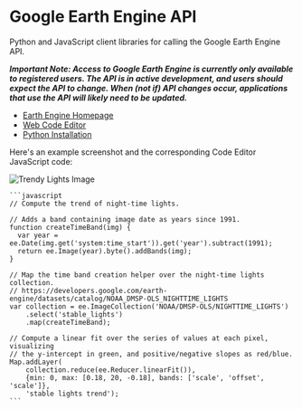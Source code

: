 Google Earth Engine API
=======================

Python and JavaScript client libraries for calling the Google Earth Engine API.

_**Important Note: Access to Google Earth Engine is currently only available to
registered users. The API is in active development, and users should expect the
API to change.  When (not if) API changes occur, applications that use the API
will likely need to be updated.**_

-   [Earth Engine Homepage](https://earthengine.google.com/)
-   [Web Code Editor](https://code.earthengine.google.com/)
-   [Python
    Installation](https://developers.google.com/earth-engine/python_install)

Here's an example screenshot and the corresponding Code Editor JavaScript code:

![Trendy Lights Image](https://raw.github.com/google/earthengine-api/master/trendy-lights.png)

    ```javascript
    // Compute the trend of night-time lights.

    // Adds a band containing image date as years since 1991.
    function createTimeBand(img) {
      var year = ee.Date(img.get('system:time_start')).get('year').subtract(1991);
      return ee.Image(year).byte().addBands(img);
    }

    // Map the time band creation helper over the night-time lights collection.
    // https://developers.google.com/earth-engine/datasets/catalog/NOAA_DMSP-OLS_NIGHTTIME_LIGHTS
    var collection = ee.ImageCollection('NOAA/DMSP-OLS/NIGHTTIME_LIGHTS')
        .select('stable_lights')
        .map(createTimeBand);

    // Compute a linear fit over the series of values at each pixel, visualizing
    // the y-intercept in green, and positive/negative slopes as red/blue.
    Map.addLayer(
        collection.reduce(ee.Reducer.linearFit()),
        {min: 0, max: [0.18, 20, -0.18], bands: ['scale', 'offset', 'scale']},
        'stable lights trend');
    ```
